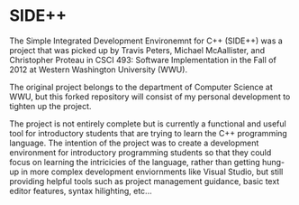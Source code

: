 # SIDE++

The Simple Integrated Development Environemnt for C++ (SIDE++) was a project that was picked up by 
Travis Peters, Michael McAallister, and Christopher Proteau in CSCI 493: Software Implementation 
in the Fall of 2012 at Western Washington University (WWU).

The original project belongs to the department of Computer Science at WWU, but this forked repository will consist
of my personal development to tighten up the project.

The project is not entirely complete but is currently a functional and useful tool for introductory students
that are trying to learn the C++ programming language. The intention of the project was to create a 
development environment for introductory programming students so that they could focus on learning the intricicies
of the language, rather than getting hung-up in more complex development enviornments like Visual Studio, but still
providing helpful tools such as project management guidance, basic text editor features, syntax hilighting, etc...
